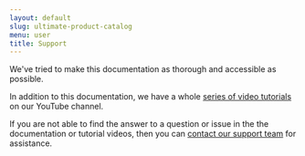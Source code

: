 ```yaml
---
layout: default
slug: ultimate-product-catalog
menu: user
title: Support 
---
```

We've tried to make this documentation as thorough and accessible as possible. 

In addition to this documentation, we have a whole [series of video tutorials](youtube) on our YouTube channel.

If you are not able to find the answer to a question or issue in the the documentation or tutorial videos, then you can [contact our support team](contact) for assistance.